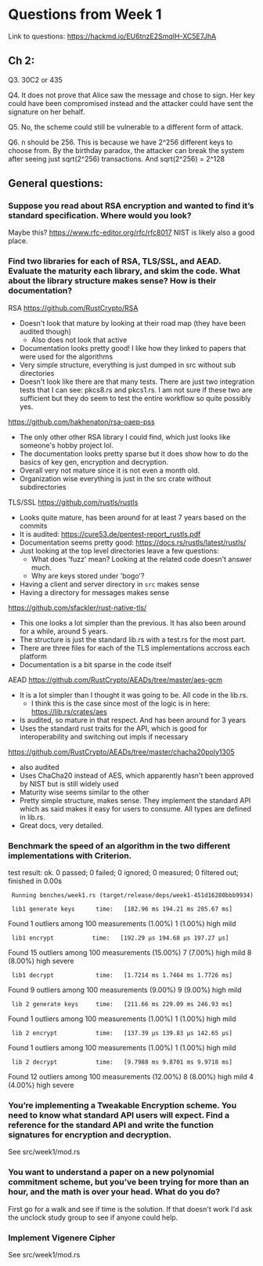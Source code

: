 # Questions from Week 1
Link to questions: https://hackmd.io/EU6tnzE2SmqIH-XC5E7JhA

## Ch 2:

Q3. 30C2 or 435

Q4. It does not prove that Alice saw the message and chose to sign. Her key could have been
compromised instead and the attacker could have sent the signature on her behalf.

Q5. No, the scheme could still be vulnerable to a different form of attack.

Q6. n should be 256. This is because we have 2^256 different keys to choose from. By the
birthday paradox, the attacker can break the system after seeing just sqrt(2^256) transactions. And
sqrt(2^256) = 2^128


## General questions:

### Suppose you read about RSA encryption and wanted to find it’s standard specification. Where would you look?

Maybe this? https://www.rfc-editor.org/rfc/rfc8017
NIST is likely also a good place.

### Find two libraries for each of RSA, TLS/SSL, and AEAD. Evaluate the maturity each library, and skim the code. What about the library structure makes sense? How is their documentation?

RSA
https://github.com/RustCrypto/RSA
- Doesn't look that mature by looking at their road map (they have been audited though)
     - Also does not look that active
- Documentation looks pretty good! I like how they linked to papers that were used for the
algorithms
- Very simple structure, everything is just dumped in src without sub directories
- Doesn't look like there are that many tests. There are just two integration tests that I can
see: pkcs8.rs and pkcs1.rs. I am not sure if these two are sufficient but they do seem to test
the entire workflow so quite possibly yes.

https://github.com/hakhenaton/rsa-oaep-pss
- The only other other RSA library I could find, which just looks like someone's hobby project
lol.
- The documentation looks pretty sparse but it does show how to do the basics of key gen,
encryption and decryption.
- Overall very not mature since it is not even a month old.
- Organization wise everything is just in the src crate without subdirectories


TLS/SSL
https://github.com/rustls/rustls
- Looks quite mature, has been around for at least 7 years based on the commits
- It is audited: https://cure53.de/pentest-report_rustls.pdf
- Documentation seems pretty good: https://docs.rs/rustls/latest/rustls/
- Just looking at the top level directories leave a few questions:
    - What does 'fuzz' mean? Looking at the related code doesn't answer much.
    - Why are keys stored under 'bogo'?
- Having a client and server directory in `src` makes sense
- Having a directory for messages makes sense

https://github.com/sfackler/rust-native-tls/
- This one looks a lot simpler than the previous. It has also been around for a while, around 5
years.
- The structure is just the standard lib.rs with a test.rs for the most part.
- There are three files for each of the TLS implementations accross each platform
- Documentation is a bit sparse in the code itself

AEAD
https://github.com/RustCrypto/AEADs/tree/master/aes-gcm
- It is a lot simpler than I thought it was going to be. All code in the lib.rs.
    - I think this is the case since most of the logic is in here: https://lib.rs/crates/aes
- Is audited, so mature in that respect. And has been around for 3 years
- Uses the standard rust traits for the API, which is good for interoperability and switching
out impls if necessary

https://github.com/RustCrypto/AEADs/tree/master/chacha20poly1305
- also audited
- Uses ChaCha20 instead of AES, which apparently hasn't been approved by NIST but is still
widely used
- Maturity wise seems similar to the other
- Pretty simple structure, makes sense. They implement the standard API which as said makes it
easy for users to consume. All types are defined in lib.rs.
- Great docs, very detailed.


### Benchmark the speed of an algorithm in the two different implementations with Criterion.

test result: ok. 0 passed; 0 failed; 0 ignored; 0 measured; 0 filtered out; finished in 0.00s

     Running benches/week1.rs (target/release/deps/week1-451d16280bbb9934)

     lib1 generate keys      time:   [182.96 ms 194.21 ms 205.67 ms]

Found 1 outliers among 100 measurements (1.00%)
  1 (1.00%) high mild

     lib1 encrypt           time:   [192.29 µs 194.68 µs 197.27 µs]

Found 15 outliers among 100 measurements (15.00%)
  7 (7.00%) high mild
  8 (8.00%) high severe

     lib1 decrypt            time:   [1.7214 ms 1.7464 ms 1.7726 ms]

Found 9 outliers among 100 measurements (9.00%)
  9 (9.00%) high mild

     lib 2 generate keys     time:   [211.66 ms 229.09 ms 246.93 ms]
Found 1 outliers among 100 measurements (1.00%)
  1 (1.00%) high mild

     lib 2 encrypt           time:   [137.39 µs 139.83 µs 142.65 µs]
Found 1 outliers among 100 measurements (1.00%)
  1 (1.00%) high mild

     lib 2 decrypt           time:   [9.7988 ms 9.8701 ms 9.9718 ms]
Found 12 outliers among 100 measurements (12.00%)
  8 (8.00%) high mild
  4 (4.00%) high severe


### You’re implementing a Tweakable Encryption scheme. You need to know what standard API users will expect. Find a reference for the standard API and write the function signatures for encryption and decryption.
See src/week1/mod.rs

### You want to understand a paper on a new polynomial commitment scheme, but you’ve been trying for more than an hour, and the math is over your head. What do you do?
First go for a walk and see if time is the solution. If that doesn't work I'd ask the unclock study group to see if anyone could help.

### Implement Vigenere Cipher
See src/week1/mod.rs

